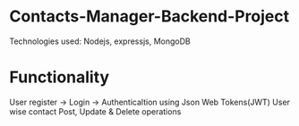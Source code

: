 # Contacts-Manager-Backend-Project
Technologies used: Nodejs, expressjs, MongoDB

# Functionality
User register -> Login -> Authenticaltion using Json Web Tokens(JWT)
User wise contact Post, Update & Delete operations
